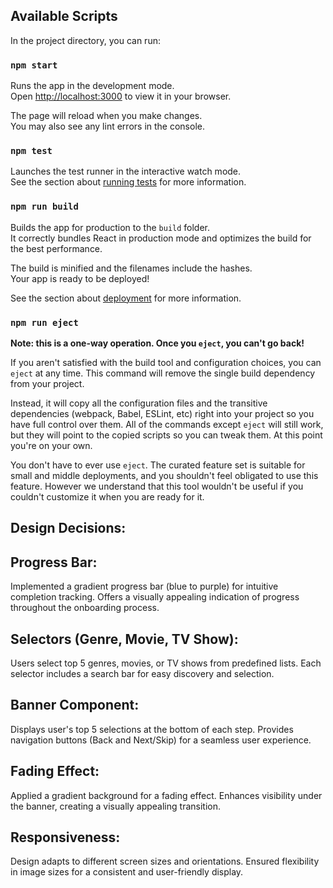 ## Available Scripts

In the project directory, you can run:

### `npm start`

Runs the app in the development mode.\
Open [http://localhost:3000](http://localhost:3000) to view it in your browser.

The page will reload when you make changes.\
You may also see any lint errors in the console.

### `npm test`

Launches the test runner in the interactive watch mode.\
See the section about [running tests](https://facebook.github.io/create-react-app/docs/running-tests) for more information.

### `npm run build`

Builds the app for production to the `build` folder.\
It correctly bundles React in production mode and optimizes the build for the best performance.

The build is minified and the filenames include the hashes.\
Your app is ready to be deployed!

See the section about [deployment](https://facebook.github.io/create-react-app/docs/deployment) for more information.

### `npm run eject`

**Note: this is a one-way operation. Once you `eject`, you can't go back!**

If you aren't satisfied with the build tool and configuration choices, you can `eject` at any time. This command will remove the single build dependency from your project.

Instead, it will copy all the configuration files and the transitive dependencies (webpack, Babel, ESLint, etc) right into your project so you have full control over them. All of the commands except `eject` will still work, but they will point to the copied scripts so you can tweak them. At this point you're on your own.

You don't have to ever use `eject`. The curated feature set is suitable for small and middle deployments, and you shouldn't feel obligated to use this feature. However we understand that this tool wouldn't be useful if you couldn't customize it when you are ready for it.


## Design Decisions:

## Progress Bar:

Implemented a gradient progress bar (blue to purple) for intuitive completion tracking.
Offers a visually appealing indication of progress throughout the onboarding process.

## Selectors (Genre, Movie, TV Show):

Users select top 5 genres, movies, or TV shows from predefined lists.
Each selector includes a search bar for easy discovery and selection.

## Banner Component:

Displays user's top 5 selections at the bottom of each step.
Provides navigation buttons (Back and Next/Skip) for a seamless user experience.

## Fading Effect:

Applied a gradient background for a fading effect.
Enhances visibility under the banner, creating a visually appealing transition.

## Responsiveness:

Design adapts to different screen sizes and orientations.
Ensured flexibility in image sizes for a consistent and user-friendly display.

